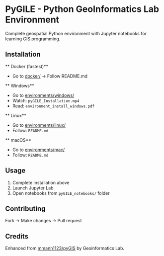 # PyGILE - Python GeoInformatics Lab Environment

Complete geospatial Python environment with Jupyter notebooks for learning GIS programming.

## Installation

** Docker (fastest)**
- Go to [docker/](docker/) → Follow README.md

** Windows**
- Go to [environments/windows/](environments/windows/)
- Watch: `pyGILE_Installation.mp4`
- Read: `environment_install_windows.pdf`


** Linux** 
- Go to [environments/linux/](environments/linux/)
- Follow: `README.md`


** macOS**
- Go to [environments/mac/](environments/mac/) 
- Follow: `README.md`

## Usage

1. Complete installation above
2. Launch Jupyter Lab
3. Open notebooks from `pyGILE_notebooks/` folder

## Contributing

Fork → Make changes → Pull request

## Credits

Enhanced from [mmann1123/pyGIS](https://github.com/mmann1123/pyGIS) by Geoinformatics Lab.
